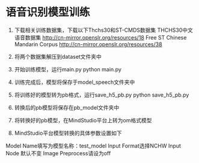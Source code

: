 # 语音识别模型训练

1. 下载相关训练数据集，下载以下Thchs30和ST-CMDS数据集
THCHS30中文语音数据集 http://cn-mirror.openslr.org/resources/18
Free ST Chinese Mandarin Corpus http://cn-mirror.openslr.org/resources/38

2. 将两个数据集解压到dataset文件夹中

3. 开始训练模型，运行main.py
python main.py

4. 训练完成后，模型将保存于model_speech文件夹中

5. 将训练好的模型转为pb格式，运行save_h5_pb.py
python save_h5_pb.py

6. 转换后的pb模型将保存在pb_model文件夹中

7. 将转换好的pb模型，在MindStudio平台上转为om格式模型

8. MindStudio平台模型转换的具体参数设置如下

Model Name填写为模型名称：test_model
Input Format选择NCHW
Input Node 默认不变
Image Preprocess请设为off
